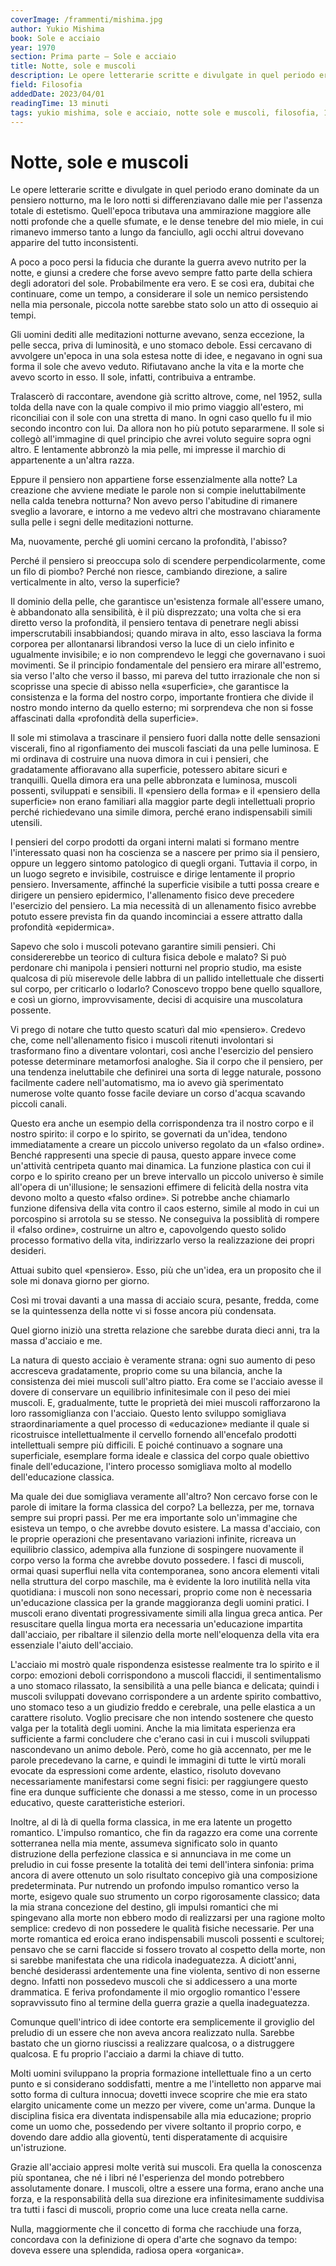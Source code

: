 ```yaml
---
coverImage: /frammenti/mishima.jpg
author: Yukio Mishima
book: Sole e acciaio
year: 1970
section: Prima parte — Sole e acciaio
title: Notte, sole e muscoli
description: Le opere letterarie scritte e divulgate in quel periodo erano dominate da un pensiero notturno, ma le loro notti si differenziavano dalle mie per l'assenza totale di estetismo. Quell'epoca tributava una ammirazione maggiore alle notti profonde che a quelle sfumate, e le dense tenebre del mio miele, in cui rimanevo immerso tanto a lungo da fanciullo, agli occhi altrui dovevano apparire del tutto inconsistenti.
field: Filosofia 
addedDate: 2023/04/01
readingTime: 13 minuti
tags: yukio mishima, sole e acciaio, notte sole e muscoli, filosofia, 1970, giappone
---
```


# Notte, sole e muscoli

Le opere letterarie scritte e divulgate in quel periodo erano dominate da un pensiero notturno, ma le loro notti si differenziavano dalle mie per l'assenza totale di estetismo. Quell'epoca tributava una ammirazione maggiore alle notti profonde che a quelle sfumate, e le dense tenebre del mio miele, in cui rimanevo immerso tanto a lungo da fanciullo, agli occhi altrui dovevano apparire del tutto inconsistenti.

A poco a poco persi la fiducia che durante la guerra avevo nutrito per la notte, e giunsi a credere che forse avevo sempre fatto parte della schiera degli adoratori del sole. Probabilmente era vero. E se così era, dubitai che continuare, come un tempo, a considerare il sole un nemico persistendo nella mia personale, piccola notte sarebbe stato solo un atto di ossequio ai tempi.

Gli uomini dediti alle meditazioni notturne avevano, senza eccezione, la pelle secca, priva di luminosità, e uno stomaco debole. Essi cercavano di avvolgere un'epoca in una sola estesa notte di idee, e negavano in ogni sua forma il sole che avevo veduto. Rifiutavano anche la vita e la morte che avevo scorto in esso. Il sole, infatti, contribuiva a entrambe.

Tralascerò di raccontare, avendone già scritto altrove, come, nel 1952, sulla tolda della nave con la quale compivo il mio primo viaggio all'estero, mi riconciliai con il sole con una stretta di mano. In ogni caso quello fu il mio secondo incontro con lui. Da allora non ho più potuto separarmene. Il sole si collegò all'immagine di quel principio che avrei voluto seguire sopra ogni altro. E lentamente abbronzò la mia pelle, mi impresse il marchio di appartenente a un'altra razza.

Eppure il pensiero non appartiene forse essenzialmente alla notte? La creazione che avviene mediate le parole non si compie ineluttabilmente nella calda tenebra notturna? Non avevo perso l'abitudine di rimanere sveglio a lavorare, e intorno a me vedevo altri che mostravano chiaramente sulla pelle i segni delle meditazioni notturne.

Ma, nuovamente, perché gli uomini cercano la profondità, l'abisso?

Perché il pensiero si preoccupa solo di scendere perpendicolarmente, come un filo di piombo? Perché non riesce, cambiando direzione, a salire verticalmente in alto, verso la superficie?

Il dominio della pelle, che garantisce un'esistenza formale all'essere umano, è abbandonato alla sensibilità, è il più disprezzato; una volta che si era diretto verso la profondità, il pensiero tentava di penetrare negli abissi imperscrutabili insabbiandosi; quando mirava in alto, esso lasciava la forma corporea per allontanarsi librandosi verso la luce di un cielo infinito e ugualmente invisibile; e io non comprendevo le leggi che governavano i suoi movimenti. Se il principio fondamentale del pensiero era mirare all'estremo, sia verso l'alto che verso il basso, mi pareva del tutto irrazionale che non si scoprisse una specie di abisso nella «superficie», che garantisce la consistenza e la forma del nostro corpo, importante frontiera che divide il nostro mondo interno da quello esterno; mi sorprendeva che non si fosse affascinati dalla «profondità della superficie».

Il sole mi stimolava a trascinare il pensiero fuori dalla notte delle sensazioni viscerali, fino al rigonfiamento dei muscoli fasciati da una pelle luminosa. E mi ordinava di costruire una nuova dimora in cui i pensieri, che gradatamente affioravano alla superficie, potessero abitare sicuri e tranquilli. Quella dimora era una pelle abbronzata e luminosa, muscoli possenti, sviluppati e sensibili. Il «pensiero della forma» e il «pensiero della superficie» non erano familiari alla maggior parte degli intellettuali proprio perché richiedevano una simile dimora, perché erano indispensabili simili utensili.

I pensieri del corpo prodotti da organi interni malati si formano mentre l'interessato quasi non ha coscienza se a nascere per primo sia il pensiero, oppure un leggero sintomo patologico di quegli organi. Tuttavia il corpo, in un luogo segreto e invisibile, costruisce e dirige lentamente il proprio pensiero. Inversamente, affinché la superficie visibile a tutti possa creare e dirigere un pensiero epidermico, l'allenamento fisico deve precedere l'esercizio del pensiero. La mia necessità di un allenamento fisico avrebbe potuto essere prevista fin da quando incominciai a essere attratto dalla profondità «epidermica».

Sapevo che solo i muscoli potevano garantire simili pensieri. Chi considererebbe un teorico di cultura fisica debole e malato? Si può perdonare chi manipola i pensieri notturni nel proprio studio, ma esiste qualcosa di più miserevole delle labbra di un pallido intellettuale che disserti sul corpo, per criticarlo o lodarlo? Conoscevo troppo bene quello squallore, e così un giorno, improvvisamente, decisi di acquisire una muscolatura possente.

Vi prego di notare che tutto questo scaturì dal mio «pensiero». Credevo che, come nell'allenamento fisico i muscoli ritenuti involontari si trasformano fino a diventare volontari, così anche l'esercizio del pensiero potesse determinare metamorfosi analoghe. Sia il corpo che il pensiero, per una tendenza ineluttabile che definirei una sorta di legge naturale, possono facilmente cadere nell'automatismo, ma io avevo già sperimentato numerose volte quanto fosse facile deviare un corso d'acqua scavando piccoli canali.

Questo era anche un esempio della corrispondenza tra il nostro corpo e il nostro spirito: il corpo e lo spirito, se governati da un'idea, tendono immediatamente a creare un piccolo universo regolato da un «falso ordine». Benché rappresenti una specie di pausa, questo appare invece come un'attività centripeta quanto mai dinamica. La funzione plastica con cui il corpo e lo spirito creano per un breve intervallo un piccolo universo è simile all'opera di un'illusione; le sensazioni effimere di felicità della nostra vita devono molto a questo «falso ordine». Si potrebbe anche chiamarlo funzione difensiva della vita contro il caos esterno, simile al modo in cui un porcospino si arrotola su se stesso. Ne conseguiva la possiblità di rompere il «falso ordine», costruirne un altro e, capovolgendo questo solido processo formativo della vita, indirizzarlo verso la realizzazione dei propri desideri.

Attuai subito quel «pensiero». Esso, più che un'idea, era un proposito che il sole mi donava giorno per giorno.

Così mi trovai davanti a una massa di acciaio scura, pesante, fredda, come se la quintessenza della notte vi si fosse ancora più condensata.

Quel giorno iniziò una stretta relazione che sarebbe durata dieci anni, tra la massa d'acciaio e me.

La natura di questo acciaio è veramente strana: ogni suo aumento di peso accresceva gradatamente, proprio come su una bilancia, anche la consistenza dei miei muscoli sull'altro piatto. Era come se l'acciaio avesse il dovere di conservare un equilibrio infinitesimale con il peso dei miei muscoli. E, gradualmente, tutte le proprietà dei miei muscoli rafforzarono la loro rassomiglianza con l'acciaio. Questo lento sviluppo somigliava straordinariamente a quel processo di «educazione» mediante il quale si ricostruisce intellettualmente il cervello fornendo all'encefalo prodotti intellettuali sempre più difficili. E poiché continuavo a sognare una superficiale, esemplare forma ideale e classica del corpo quale obiettivo finale dell'educazione, l'intero processo somigliava molto al modello dell'educazione classica.

Ma quale dei due somigliava veramente all'altro? Non cercavo forse con le parole di imitare la forma classica del corpo? La bellezza, per me, tornava sempre sui propri passi. Per me era importante solo un'immagine che esisteva un tempo, o che avrebbe dovuto esistere. La massa d'acciaio, con le proprie operazioni che presentavano variazioni infinite, ricreava un equilibrio classico, adempiva alla funzione di sospingere nuovamente il corpo verso la forma che avrebbe dovuto possedere. I fasci di muscoli, ormai quasi superflui nella vita contemporanea, sono ancora elementi vitali nella struttura del corpo maschile, ma è evidente la loro inutilità nella vita quotidiana: i muscoli non sono necessari, proprio come non è necessaria un'educazione classica per la grande maggioranza degli uomini pratici. I muscoli erano diventati progressivamente simili alla lingua greca antica. Per resuscitare quella lingua morta era necessaria un'educazione impartita dall'acciaio, per ribaltare il silenzio della morte nell'eloquenza della vita era essenziale l'aiuto dell'acciaio.

L'acciaio mi mostrò quale rispondenza esistesse realmente tra lo spirito e il corpo: emozioni deboli corrispondono a muscoli flaccidi, il sentimentalismo a uno stomaco rilassato, la sensibilità a una pelle bianca e delicata; quindi i muscoli sviluppati dovevano corrispondere a un ardente spirito combattivo, uno stomaco teso a un giudizio freddo e cerebrale, una pelle elastica a un carattere risoluto. Voglio precisare che non intendo sostenere che questo valga per la totalità degli uomini. Anche la mia limitata esperienza era sufficiente a farmi concludere che c'erano casi in cui i muscoli sviluppati nascondevano un animo debole. Però, come ho già accennato, per me le parole precedevano la carne, e quindi le immagini di tutte le virtù morali evocate da espressioni come ardente, elastico, risoluto dovevano necessariamente manifestarsi come segni fisici: per raggiungere questo fine era dunque sufficiente che donassi a me stesso, come in un processo educativo, queste caratteristiche esteriori.

Inoltre, al di là di quella forma classica, in me era latente un progetto romantico. L'impulso romantico, che fin da ragazzo era come una corrente sotterranea nella mia mente, assumeva significato solo in quanto distruzione della perfezione classica e si annunciava in me come un preludio in cui fosse presente la totalità dei temi dell'intera sinfonia: prima ancora di avere ottenuto un solo risultato concepivo già una composizione predeterminata. Pur nutrendo un profondo impulso romantico verso la morte, esigevo quale suo strumento un corpo rigorosamente classico; data la mia strana concezione del destino, gli impulsi romantici che mi spingevano alla morte non ebbero modo di realizzarsi per una ragione molto semplice: credevo di non possedere le qualità fisiche necessarie. Per una morte romantica ed eroica erano indispensabili muscoli possenti e scultorei; pensavo che se carni flaccide si fossero trovato al cospetto della morte, non si sarebbe manifestata che una ridicola inadeguatezza. A diciott'anni, benché desiderassi ardentemente una fine violenta, sentivo di non esserne degno. Infatti non possedevo muscoli che si addicessero a una morte drammatica. E feriva profondamente il mio orgoglio romantico l'essere sopravvissuto fino al termine della guerra grazie a quella inadeguatezza.

Comunque quell'intrico di idee contorte era semplicemente il groviglio del preludio di un essere che non aveva ancora realizzato nulla. Sarebbe bastato che un giorno riuscissi a realizzare qualcosa, o a distruggere qualcosa. E fu proprio l'acciaio a darmi la chiave di tutto.

Molti uomini sviluppano la propria formazione intellettuale fino a un certo punto e si considerano soddisfatti, mentre a me l'intelletto non apparve mai sotto forma di cultura innocua; dovetti invece scoprire che mie era stato elargito unicamente come un mezzo per vivere, come un'arma. Dunque la disciplina fisica era diventata indispensabile alla mia educazione; proprio come un uomo che, possedendo per vivere soltanto il proprio corpo, e dovendo dare addio alla gioventù, tenti disperatamente di acquisire un'istruzione.

Grazie all'acciaio appresi molte verità sui muscoli. Era quella la conoscenza più spontanea, che né i libri né l'esperienza del mondo potrebbero assolutamente donare. I muscoli, oltre a essere una forma, erano anche una forza, e la responsabilità della sua direzione era infinitesimamente suddivisa tra tutti i fasci di muscoli, proprio come una luce creata nella carne.

Nulla, maggiormente che il concetto di forma che racchiude una forza, concordava con la definizione di opera d'arte che sognavo da tempo: doveva essere una splendida, radiosa opera «organica».
